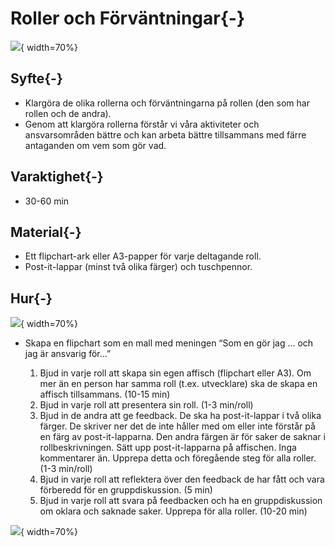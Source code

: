 # Roller och Förväntningar{-}
![](images/Roles-and-Expectations.png){ width=70%}

## Syfte{-}
-  Klargöra de olika rollerna och förväntningarna på rollen (den som har rollen och de andra).
-  Genom att klargöra rollerna förstår vi våra aktiviteter och ansvarsområden bättre och kan arbeta bättre tillsammans med färre antaganden om vem som gör vad.

## Varaktighet{-}
-  30-60 min

## Material{-}
-  Ett flipchart-ark eller A3-papper för varje deltagande roll.
-  Post-it-lappar (minst två olika färger) och tuschpennor.

## Hur{-}
![](images/roles-and-expectations-example.jpg){ width=70%}

-  Skapa en flipchart som en mall med meningen “Som en <roll> gör jag ... och jag är ansvarig för…”
   1.  Bjud in varje roll att skapa sin egen affisch (flipchart eller A3). Om mer än en person har samma roll (t.ex. utvecklare) ska de skapa en affisch tillsammans. (10-15 min)
   2.  Bjud in varje roll att presentera sin roll. (1-3 min/roll)
   3.  Bjud in de andra att ge feedback. De ska ha post-it-lappar i två olika färger. De skriver ner det de inte håller med om eller inte förstår på en färg av post-it-lapparna. Den andra färgen är för saker de saknar i rollbeskrivningen. Sätt upp post-it-lapparna på affischen. Inga kommentarer än. Upprepa detta och föregående steg för alla roller. (1-3 min/roll)
   4.  Bjud in varje roll att reflektera över den feedback de har fått och vara förberedd för en gruppdiskussion. (5 min)
   5.  Bjud in varje roll att svara på feedbacken och ha en gruppdiskussion om oklara och saknade saker. Upprepa för alla roller. (10-20 min)

![](images/roles-and-expectations-example2.jpg){ width=70%}
